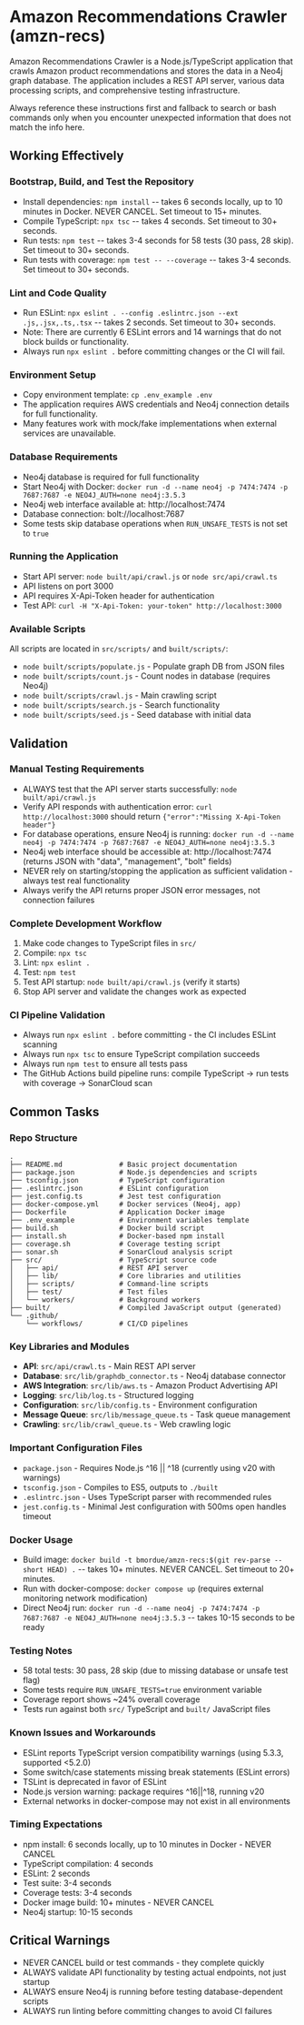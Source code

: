 # Amazon Recommendations Crawler (amzn-recs)

Amazon Recommendations Crawler is a Node.js/TypeScript application that crawls Amazon product recommendations and stores the data in a Neo4j graph database. The application includes a REST API server, various data processing scripts, and comprehensive testing infrastructure.

Always reference these instructions first and fallback to search or bash commands only when you encounter unexpected information that does not match the info here.

## Working Effectively

### Bootstrap, Build, and Test the Repository
- Install dependencies: `npm install` -- takes 6 seconds locally, up to 10 minutes in Docker. NEVER CANCEL. Set timeout to 15+ minutes.
- Compile TypeScript: `npx tsc` -- takes 4 seconds. Set timeout to 30+ seconds.
- Run tests: `npm test` -- takes 3-4 seconds for 58 tests (30 pass, 28 skip). Set timeout to 30+ seconds.
- Run tests with coverage: `npm test -- --coverage` -- takes 3-4 seconds. Set timeout to 30+ seconds.

### Lint and Code Quality
- Run ESLint: `npx eslint . --config .eslintrc.json --ext .js,.jsx,.ts,.tsx` -- takes 2 seconds. Set timeout to 30+ seconds.
- Note: There are currently 6 ESLint errors and 14 warnings that do not block builds or functionality.
- Always run `npx eslint .` before committing changes or the CI will fail.

### Environment Setup
- Copy environment template: `cp .env_example .env`
- The application requires AWS credentials and Neo4j connection details for full functionality.
- Many features work with mock/fake implementations when external services are unavailable.

### Database Requirements
- Neo4j database is required for full functionality
- Start Neo4j with Docker: `docker run -d --name neo4j -p 7474:7474 -p 7687:7687 -e NEO4J_AUTH=none neo4j:3.5.3`
- Neo4j web interface available at: http://localhost:7474
- Database connection: bolt://localhost:7687
- Some tests skip database operations when `RUN_UNSAFE_TESTS` is not set to `true`

### Running the Application
- Start API server: `node built/api/crawl.js` or `node src/api/crawl.ts`
- API listens on port 3000
- API requires X-Api-Token header for authentication
- Test API: `curl -H "X-Api-Token: your-token" http://localhost:3000`

### Available Scripts
All scripts are located in `src/scripts/` and `built/scripts/`:
- `node built/scripts/populate.js` - Populate graph DB from JSON files
- `node built/scripts/count.js` - Count nodes in database (requires Neo4j)
- `node built/scripts/crawl.js` - Main crawling script
- `node built/scripts/search.js` - Search functionality
- `node built/scripts/seed.js` - Seed database with initial data

## Validation

### Manual Testing Requirements
- ALWAYS test that the API server starts successfully: `node built/api/crawl.js`
- Verify API responds with authentication error: `curl http://localhost:3000` should return `{"error":"Missing X-Api-Token header"}`
- For database operations, ensure Neo4j is running: `docker run -d --name neo4j -p 7474:7474 -p 7687:7687 -e NEO4J_AUTH=none neo4j:3.5.3`
- Neo4j web interface should be accessible at: http://localhost:7474 (returns JSON with "data", "management", "bolt" fields)
- NEVER rely on starting/stopping the application as sufficient validation - always test real functionality
- Always verify the API returns proper JSON error messages, not connection failures

### Complete Development Workflow
1. Make code changes to TypeScript files in `src/`
2. Compile: `npx tsc`
3. Lint: `npx eslint .`
4. Test: `npm test`
5. Test API startup: `node built/api/crawl.js` (verify it starts)
6. Stop API server and validate the changes work as expected

### CI Pipeline Validation
- Always run `npx eslint .` before committing - the CI includes ESLint scanning
- Always run `npx tsc` to ensure TypeScript compilation succeeds
- Always run `npm test` to ensure all tests pass
- The GitHub Actions build pipeline runs: compile TypeScript → run tests with coverage → SonarCloud scan

## Common Tasks

### Repo Structure
```
.
├── README.md              # Basic project documentation
├── package.json           # Node.js dependencies and scripts
├── tsconfig.json          # TypeScript configuration
├── .eslintrc.json         # ESLint configuration
├── jest.config.ts         # Jest test configuration
├── docker-compose.yml     # Docker services (Neo4j, app)
├── Dockerfile             # Application Docker image
├── .env_example           # Environment variables template
├── build.sh               # Docker build script
├── install.sh             # Docker-based npm install
├── coverage.sh            # Coverage testing script
├── sonar.sh               # SonarCloud analysis script
├── src/                   # TypeScript source code
│   ├── api/               # REST API server
│   ├── lib/               # Core libraries and utilities
│   ├── scripts/           # Command-line scripts
│   ├── test/              # Test files
│   └── workers/           # Background workers
├── built/                 # Compiled JavaScript output (generated)
└── .github/
    └── workflows/         # CI/CD pipelines
```

### Key Libraries and Modules
- **API**: `src/api/crawl.ts` - Main REST API server
- **Database**: `src/lib/graphdb_connector.ts` - Neo4j database connector  
- **AWS Integration**: `src/lib/aws.ts` - Amazon Product Advertising API
- **Logging**: `src/lib/log.ts` - Structured logging
- **Configuration**: `src/lib/config.ts` - Environment configuration
- **Message Queue**: `src/lib/message_queue.ts` - Task queue management
- **Crawling**: `src/lib/crawl_queue.ts` - Web crawling logic

### Important Configuration Files
- `package.json` - Requires Node.js ^16 || ^18 (currently using v20 with warnings)
- `tsconfig.json` - Compiles to ES5, outputs to `./built`
- `.eslintrc.json` - Uses TypeScript parser with recommended rules
- `jest.config.ts` - Minimal Jest configuration with 500ms open handles timeout

### Docker Usage
- Build image: `docker build -t bmordue/amzn-recs:$(git rev-parse --short HEAD) .` -- takes 10+ minutes. NEVER CANCEL. Set timeout to 20+ minutes.
- Run with docker-compose: `docker compose up` (requires external monitoring network modification)
- Direct Neo4j run: `docker run -d --name neo4j -p 7474:7474 -p 7687:7687 -e NEO4J_AUTH=none neo4j:3.5.3` -- takes 10-15 seconds to be ready

### Testing Notes
- 58 total tests: 30 pass, 28 skip (due to missing database or unsafe test flag)
- Some tests require `RUN_UNSAFE_TESTS=true` environment variable
- Coverage report shows ~24% overall coverage
- Tests run against both `src/` TypeScript and `built/` JavaScript files

### Known Issues and Workarounds
- ESLint reports TypeScript version compatibility warnings (using 5.3.3, supported <5.2.0)
- Some switch/case statements missing break statements (ESLint errors)
- TSLint is deprecated in favor of ESLint
- Node.js version warning: package requires ^16||^18, running v20
- External networks in docker-compose may not exist in all environments

### Timing Expectations
- npm install: 6 seconds locally, up to 10 minutes in Docker - NEVER CANCEL
- TypeScript compilation: 4 seconds
- ESLint: 2 seconds  
- Test suite: 3-4 seconds
- Coverage tests: 3-4 seconds
- Docker image build: 10+ minutes - NEVER CANCEL
- Neo4j startup: 10-15 seconds

## Critical Warnings
- NEVER CANCEL build or test commands - they complete quickly
- ALWAYS validate API functionality by testing actual endpoints, not just startup
- ALWAYS ensure Neo4j is running before testing database-dependent scripts
- ALWAYS run linting before committing changes to avoid CI failures